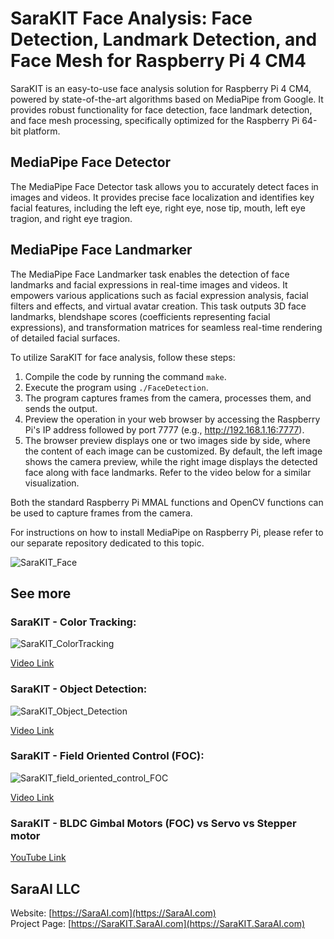 # SaraKIT Face Analysis: Face Detection, Landmark Detection, and Face Mesh for Raspberry Pi 4 CM4

SaraKIT is an easy-to-use face analysis solution for Raspberry Pi 4 CM4, powered by state-of-the-art algorithms based on MediaPipe from Google. It provides robust functionality for face detection, face landmark detection, and face mesh processing, specifically optimized for the Raspberry Pi 64-bit platform.

## MediaPipe Face Detector
The MediaPipe Face Detector task allows you to accurately detect faces in images and videos. It provides precise face localization and identifies key facial features, including the left eye, right eye, nose tip, mouth, left eye tragion, and right eye tragion.

## MediaPipe Face Landmarker
The MediaPipe Face Landmarker task enables the detection of face landmarks and facial expressions in real-time images and videos. It empowers various applications such as facial expression analysis, facial filters and effects, and virtual avatar creation. This task outputs 3D face landmarks, blendshape scores (coefficients representing facial expressions), and transformation matrices for seamless real-time rendering of detailed facial surfaces.

To utilize SaraKIT for face analysis, follow these steps:

1. Compile the code by running the command `make`.
2. Execute the program using `./FaceDetection`.
3. The program captures frames from the camera, processes them, and sends the output.
4. Preview the operation in your web browser by accessing the Raspberry Pi's IP address followed by port 7777 (e.g., http://192.168.1.16:7777).
5. The browser preview displays one or two images side by side, where the content of each image can be customized. By default, the left image shows the camera preview, while the right image displays the detected face along with face landmarks. Refer to the video below for a similar visualization.

Both the standard Raspberry Pi MMAL functions and OpenCV functions can be used to capture frames from the camera.

For instructions on how to install MediaPipe on Raspberry Pi, please refer to our separate repository dedicated to this topic.

![SaraKIT_Face](https://github.com/SaraEye/SaraKIT-MediaPipe-Face-Detection-Face-Mesh-Face-Landmark-Raspberry-Pi-64bit/assets/35704910/f3cb2907-a7da-4629-a1a8-a15b9ffb9393)

## See more

### SaraKIT - Color Tracking:

![SaraKIT_ColorTracking](https://github.com/SaraEye/SaraKIT-Face-Tracking-MediaPipe-Raspberry-Pi-64bit/assets/35704910/7120ee8a-7612-4d82-8a3c-8cf38c451009)

[Video Link](https://saraai.com/_SaraKIT/video/SaraKIT_ColorTracking.mp4)

### SaraKIT - Object Detection:

![SaraKIT_Object_Detection](https://github.com/SaraEye/SaraKIT-Face-Tracking-MediaPipe-Raspberry-Pi-64bit/assets/35704910/e76bcf47-3d1c-4179-a330-c69601f94a8a)

[Video Link](https://saraai.com/_SaraKIT/video/SaraKIT_Object_Detection.mp4)

### SaraKIT - Field Oriented Control (FOC):

![SaraKIT_field_oriented_control_FOC](https://github.com/SaraEye/SaraKIT-Face-Tracking-MediaPipe-Raspberry-Pi-64bit/assets/35704910/e93a09ee-23c4-44a3-a6e2-f6a2e64c351b)

[Video Link](https://saraai.com/_SaraKIT/video/SaraKIT_field_oriented_control_FOC.mp4)

### SaraKIT - BLDC Gimbal Motors (FOC) vs Servo vs Stepper motor

[YouTube Link](https://youtu.be/Nwvnoo5efzE)

## SaraAI LLC

Website: [https://SaraAI.com](https://SaraAI.com)<br>
Project Page: [https://SaraKIT.SaraAI.com](https://SaraKIT.SaraAI.com)
